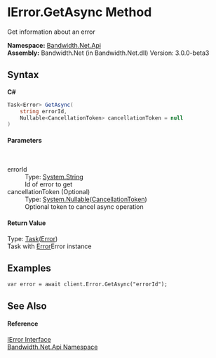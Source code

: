 ﻿# IError.GetAsync Method 
 

Get information about an error

**Namespace:**&nbsp;<a href ="N_Bandwidth_Net_Api.md">Bandwidth.Net.Api</a><br />**Assembly:**&nbsp;Bandwidth.Net (in Bandwidth.Net.dll) Version: 3.0.0-beta3

## Syntax

**C#**<br />
``` C#
Task<Error> GetAsync(
	string errorId,
	Nullable<CancellationToken> cancellationToken = null
)
```


#### Parameters
&nbsp;<dl><dt>errorId</dt><dd>Type: <a href="http://msdn2.microsoft.com/en-us/library/s1wwdcbf" target="_blank">System.String</a><br />Id of error to get</dd><dt>cancellationToken (Optional)</dt><dd>Type: <a href="http://msdn2.microsoft.com/en-us/library/b3h38hb0" target="_blank">System.Nullable</a>(<a href="http://msdn2.microsoft.com/en-us/library/dd384802" target="_blank">CancellationToken</a>)<br />Optional token to cancel async operation</dd></dl>

#### Return Value
Type: <a href="http://msdn2.microsoft.com/en-us/library/dd321424" target="_blank">Task</a>(<a href ="T_Bandwidth_Net_Api_Error.md">Error</a>)<br />Task with <a href ="T_Bandwidth_Net_Api_Error.md">Error</a>Error instance

## Examples

```
var error = await client.Error.GetAsync("errorId");
```


## See Also


#### Reference
<a href ="T_Bandwidth_Net_Api_IError.md">IError Interface</a><br /><a href ="N_Bandwidth_Net_Api.md">Bandwidth.Net.Api Namespace</a><br />